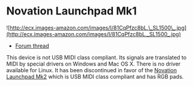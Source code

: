 # Novation Launchpad Mk1

![http://ecx.images-amazon.com/images/I/81CqPfzc8bL.\_SL1500\_.jpg](http://ecx.images-amazon.com/images/I/81CqPfzc8bL._SL1500_.jpg)

  - [Forum thread](http://mixxx.org/forums/viewtopic.php?f=7&t=3739)

This device is not USB MIDI class compliant. Its signals are translated
to MIDI by special drivers on Windows and Mac OS X. There is no driver
available for Linux. It has been discontinued in favor of the [Novation
Launchpad Mk2](Novation%20Launchpad%20Mk2) which is USB MIDI class
compliant and has RGB pads.

